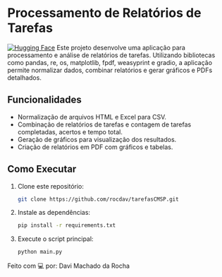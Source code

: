 # Processamento de Relatórios de Tarefas
[![Hugging Face](https://img.shields.io/badge/🤗%20Hugging%20Face-100000?style=for-the-badge&logo=huggingface&logoColor=white)](https://huggingface.co/spaces/histlearn/tarefasCMSP)
Este projeto desenvolve uma aplicação para processamento e análise de relatórios de tarefas. Utilizando bibliotecas como pandas, re, os, matplotlib, fpdf, weasyprint e gradio, a aplicação permite normalizar dados, combinar relatórios e gerar gráficos e PDFs detalhados.

## Funcionalidades

- Normalização de arquivos HTML e Excel para CSV.
- Combinação de relatórios de tarefas e contagem de tarefas completadas, acertos e tempo total.
- Geração de gráficos para visualização dos resultados.
- Criação de relatórios em PDF com gráficos e tabelas.

## Como Executar

1. Clone este repositório:
   ```bash
   git clone https://github.com/rocdav/tarefasCMSP.git

2. Instale as dependências:
   ```bash
   pip install -r requirements.txt

3. Execute o script principal:
   ```bash
   python main.py


Feito com 💻 por: Davi Machado da Rocha
